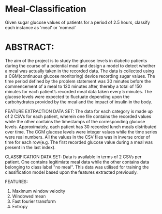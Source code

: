 # Meal-Classification
Given sugar glucose values of patients for a period of 2.5 hours, classify each instance as 'meal' or 'nomeal'

# ABSTRACT:

The aim of the project is to study the glucose levels in diabetic patients during the course of a potential meal and design a model to detect whether a meal was actually taken in the recorded data. The data is collected using a CGM(continuous glucose monitoring) device recording sugar values. 
The time period defined by the problem statement was 30 minutes before the commencement of a meal to 120 minutes after, thereby a total of 150 minutes for each patient’s recorded meal data taken every 5 minutes. The glucose levels were expected to fluctuate depending upon the carbohydrates provided by the meal and the impact of insulin in the body.

FEATURE EXTRACTION DATA SET:
The data for each category is made up of 2 CSVs for each patient, wherein one file contains the recorded values while the other contains the timestamps of the corresponding glucose levels. Approximately, each patient has 30 recorded lunch meals distributed over time. The CGM glucose levels were integer values while the time series were real numbers. All the values in the CSV files was in inverse order of time for each row(e.g. The first recorded glucose value during a meal was present in the last index).

CLASSIFICATION DATA SET:
Data is available in terms of 2 CSVs per patient. One contains legitimiate meal data while the other contains data belonging to class label "no meal". This data was utilised for training the classification model based upon the features extracted previously.

FEATURES:
1. Maximum window velocity
2. Windowed mean
3. Fast fourier transform
4. Entropy


